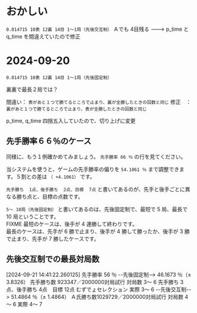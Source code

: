 # おかしい

 `0.014715 10表 12裏 14目 1～1局（先後交互制）`
Ａでも 4目残る ---> p_time と q_time を間違えていたので修正


# 2024-09-20

`0.014715 10表 12裏 14目 1～1局（先後固定制）`

裏裏で最長２局では？  

間違い： `表があと１つで勝てるところで止まり、裏が全勝したときの回数と同じ`
修正　： `裏があと１つで勝てるところで止まり、表が全勝したときの回数と同じ`

p_time, q_time 四捨五入していたので、切り上げに変更


## 先手勝率６６％のケース

同様に、もう１例確かめてみましょう。 `先手勝率 66 ％` の行を見てください。  

当システムを使うと、ゲームの先手勝率の偏りを `54.1061 ％` まで調整できます。５割との差は `（ +4.1061）` です。  

`先手勝ち  1点、後手勝ち  2点、目標  7点` と書いてあるのが、先手と後手ごとに異なる勝ち点と、目標の点数です。  

`5～ 10局（先後固定制）` と書いてあるのは、先後固定制で、最短で 5 局、最長で 10 局ということです。  
FIXME 最短のケースは、後手が 4 連勝して終わりです。  
最長のケースは、先手が 6 勝で止まり、後手が 4 勝して勝ったか、後手が 3 勝で止まり、先手が 7 勝したケースです。  


## 先後交互制での最長対局数

[2024-09-21 14:41:22.260125]  先手勝率 56 ％ --先後固定制-->  46.1673 ％（±  3.8326）    先手勝ち数 923347／2000000対局試行    対局数  3～ 6  先手勝ち 3点、後手勝ち 4点　目標 12点    むずでょセレクション
                                                                                                                           実際    3～ 6
                                            --先後交互制-->  51.4864 ％（±  1.4864）    Ａ氏勝ち数1029729／2000000対局試行    対局数  4～ 6
                                                                                                                           実際    4～ 7
